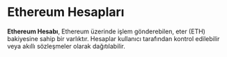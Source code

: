# Ethereum Hesapları
**Ethereum Hesabı**, Ethereum üzerinde işlem gönderebilen, eter (ETH) bakiyesine sahip bir varlıktır. Hesaplar kullanıcı tarafından kontrol edilebilir veya akıllı sözleşmeler olarak dağıtılabilir.

